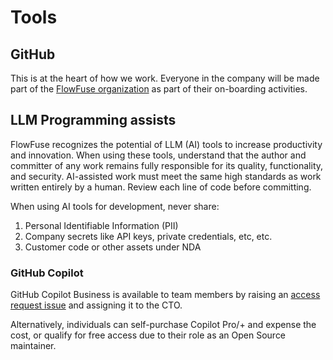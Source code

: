 # Tools

## GitHub

This is at the heart of how we work. Everyone in the company will be made part of
the [FlowFuse organization](https://github.com/FlowFuse) as part of their on-boarding
activities.

## LLM Programming assists

FlowFuse recognizes the potential of LLM (AI) tools to increase productivity and
innovation. When using these tools, understand that the author and committer of
any work remains fully responsible for its quality, functionality, and
security. AI-assisted work must meet the same high standards as work written
entirely by a human. Review each line of code before committing.

When using AI tools for development, never share:
1. Personal Identifiable Information (PII)
2. Company secrets like API keys, private credentials, etc, etc.
3. Customer code or other assets under NDA

### GitHub Copilot

GitHub Copilot Business is available to team members by raising an [access request issue](https://github.com/FlowFuse/admin/issues/new?template=access-request.md) and assigning it to the CTO.

Alternatively, individuals can self-purchase Copilot Pro/+ and expense the cost, or qualify for free access due to their role as an Open Source maintainer.
